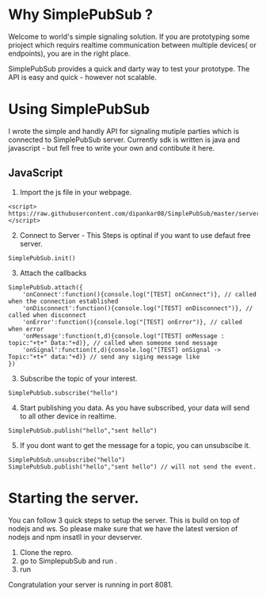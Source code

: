 # Why SimplePubSub ?
Welcome to world's simple signaling solution. If you are prototyping some prioject which requirs realtime communication between multiple devices( or endpoints), you are in the right place. 

SimplePubSub provides a quick and darty way to test your prototype. The API is easy and quick - however not scalable. 


# Using SimplePubSub
I wrote the simple and handly API for signaling mutiple parties which is connected to SimplePubSub server. Currently sdk is written is java and javascript - but fell free to write your own and contibute it here. 

## JavaScript
1. Import the js file in your webpage.
```
<script> https://raw.githubusercontent.com/dipankar08/SimplePubSub/master/server/sdk/client.js </script>
```
2. Connect to Server - This Steps is optinal if you want to use defaut free server.
```
SimplePubSub.init()
```
3. Attach the callbacks 
```
SimplePubSub.attach({
    'onConnect':function(){console.log("[TEST] onConnect")}, // called when the connection established 
    'onDisconnect':function(){console.log("[TEST] onDisconnect")}, // called when disconnect
    'onError':function(){console.log("[TEST] onError")}, // called when error 
    'onMessage':function(t,d){console.log("[TEST] onMessage : topic:"+t+" Data:"+d)}, // called when someone send message
    'onSignal':function(t,d){console.log("[TEST] onSignal -> Topic:"+t+" data:"+d)} // send any siging message like 
})
```

3. Subscribe the topic of your interest.
```
SimplePubSub.subscribe("hello")
```

4. Start publishing you data. As you have subscribed, your data will send to all other device in realtime.
```
SimplePubSub.publish("hello","sent hello")
```

5. If you dont want to get the message for a topic, you can unsubscibe it.
```
SimplePubSub.unsubscribe("hello")
SimplePubSub.publish("hello","sent hello") // will not send the event. 
```

# Starting the server.
You can follow 3 quick steps to setup the server. This is build on top of nodejs and ws. So please make sure that we have the latest version of nodejs and npm insatll in your devserver.
1. Clone the repro.
2. go to SimplepubSub and run <npm install>.
3. run <npm start>
 
Congratulation your server is running in port 8081. 
